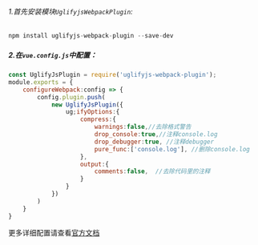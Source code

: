 ###### 1.首先安装模块`UglifyjsWebpackPlugin`:
```js
npm install uglifyjs-webpack-plugin --save-dev
```
##### 2.在`vue.config.js`中配置：
```js
const UglifyJsPlugin = require('uglifyjs-webpack-plugin');
module.exports = {
    configureWebpack:config => {
        config.plugin.push(
            new UglifyJsPlugin({
                ug;ifyOptions:{
                    compress:{
                        warnings:false,//去除格式警告
                        drop_console:true,//注释console.log
                        drop_debugger:true, //注释debugger
                        pure_func:['console.log'], //删除console.log
                    },
                    output:{
                        comments:false,  //去除代码里的注释
                    }
                }
            })
        )
    }
}
```
更多详细配置请查看[官方文档](https://github.com/mishoo/UglifyJS2)